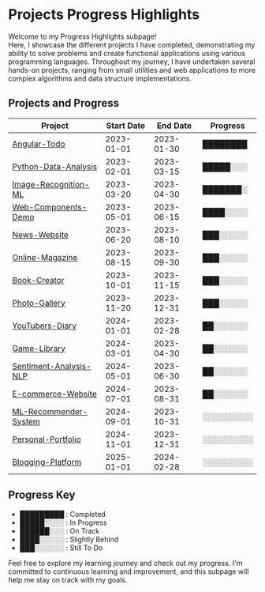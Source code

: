 # Projects Progress Highlights

Welcome to my Progress Highlights subpage! <br> Here, I showcase the different projects I have completed, demonstrating my ability to solve problems and create functional applications using various programming languages. Throughout my journey, I have undertaken several hands-on projects, ranging from small utilities and web applications to more complex algorithms and data structure implementations.

## Projects and Progress

| Project                                 | Start Date | End Date   | Progress |
| --------------------------------------- | ---------- | ---------- | -------- |
| [Angular-Todo](https://github.com/Eduardoreisboattini/angular-todo)                      | 2023-01-01 | 2023-01-30 | ████████ |
| [Python-Data-Analysis](https://github.com/Eduardoreisboattini/python-data-analysis)      | 2023-02-01 | 2023-03-15 | █████░░░ |
| [Image-Recognition-ML](https://github.com/Eduardoreisboattini/image-recognition-ml)      | 2023-03-20 | 2023-04-30 | ███████░ |
| [Web-Components-Demo](https://github.com/Eduardoreisboattini/web-components-demo)        | 2023-05-01 | 2023-06-15 | ████░░░░ |
| [News-Website](https://github.com/Eduardoreisboattini/news-website)                      | 2023-06-20 | 2023-08-10 | ███░░░░░ |
| [Online-Magazine](https://github.com/Eduardoreisboattini/online-magazine)                | 2023-08-15 | 2023-09-30 | ███░░░░░ |
| [Book-Creator](https://github.com/Eduardoreisboattini/book-creator)                      | 2023-10-01 | 2023-11-15 | ███░░░░░ |
| [Photo-Gallery](https://github.com/Eduardoreisboattini/photo-gallery)                    | 2023-11-20 | 2023-12-31 | ███░░░░░ |
| [YouTubers-Diary](https://github.com/Eduardoreisboattini/youtubers-diary)                | 2024-01-01 | 2023-02-28 | ██░░░░░░ |
| [Game-Library](https://github.com/Eduardoreisboattini/game-library)                      | 2024-03-01 | 2023-04-30 | ██░░░░░░ |
| [Sentiment-Analysis-NLP](https://github.com/Eduardoreisboattini/sentiment-analysis-nlp)  | 2024-05-01 | 2023-06-30 | ██░░░░░░ |
| [E-commerce-Website](https://github.com/Eduardoreisboattini/e-commerce-website)          | 2024-07-01 | 2023-08-31 | ██░░░░░░ |
| [ML-Recommender-System](https://github.com/Eduardoreisboattini/ml-recommender-system)    | 2024-09-01 | 2023-10-31 | ░░░░░░░░░ |
| [Personal-Portfolio](https://github.com/Eduardoreisboattini/personal-portfolio)          | 2024-11-01 | 2023-12-31 | ░░░░░░░░░ |
| [Blogging-Platform](https://github.com/Eduardoreisboattini/blogging-platform)            | 2025-01-01 | 2024-02-28 | ░░░░░░░░░ |

## Progress Key

- █████████ : Completed
- █████░░░░ : In Progress
- ██████░░░ : On Track
- ████░░░░░ : Slightly Behind
- ███░░░░░░ : Still To Do

Feel free to explore my learning journey and check out my progress. I'm committed to continuous learning and improvement, and this subpage will help me stay on track with my goals.

